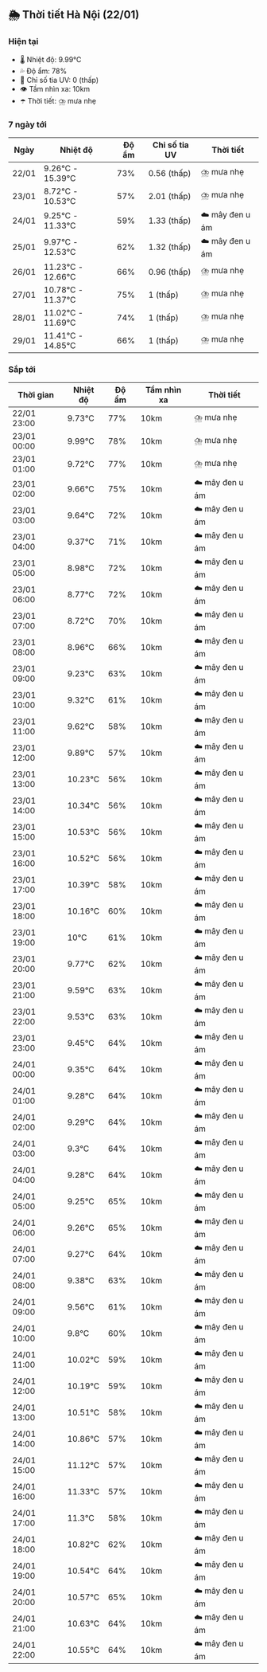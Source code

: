 ## 🌦️ Thời tiết Hà Nội (22/01)

### Hiện tại

- 🌡️ Nhiệt độ: 9.99℃
- 💦 Độ ẩm: 78%
- 🌟 Chỉ số tia UV: 0 (thấp)
- 👁️ Tầm nhìn xa: 10km
- ☂️ Thời tiết: ⛈️ mưa nhẹ

### 7 ngày tới

| Ngày | Nhiệt độ | Độ ẩm | Chỉ số tia UV | Thời tiết |
| --- | --- | --- | --- | --- |
| 22/01 | 9.26℃ - 15.39℃ | 73% | 0.56 (thấp) | ⛈️ mưa nhẹ |
| 23/01 | 8.72℃ - 10.53℃ | 57% | 2.01 (thấp) | ⛈️ mưa nhẹ |
| 24/01 | 9.25℃ - 11.33℃ | 59% | 1.33 (thấp) | ☁️ mây đen u ám |
| 25/01 | 9.97℃ - 12.53℃ | 62% | 1.32 (thấp) | ☁️ mây đen u ám |
| 26/01 | 11.23℃ - 12.66℃ | 66% | 0.96 (thấp) | ⛈️ mưa nhẹ |
| 27/01 | 10.78℃ - 11.37℃ | 75% | 1 (thấp) | ⛈️ mưa nhẹ |
| 28/01 | 11.02℃ - 11.69℃ | 74% | 1 (thấp) | ⛈️ mưa nhẹ |
| 29/01 | 11.41℃ - 14.85℃ | 66% | 1 (thấp) | ⛈️ mưa nhẹ |

### Sắp tới

| Thời gian | Nhiệt độ | Độ ẩm | Tầm nhìn xa | Thời tiết |
| --- | --- | --- | --- | --- |
| 22/01 23:00 | 9.73℃ | 77% | 10km | ⛈️ mưa nhẹ |
| 23/01 00:00 | 9.99℃ | 78% | 10km | ⛈️ mưa nhẹ |
| 23/01 01:00 | 9.72℃ | 77% | 10km | ⛈️ mưa nhẹ |
| 23/01 02:00 | 9.66℃ | 75% | 10km | ☁️ mây đen u ám |
| 23/01 03:00 | 9.64℃ | 72% | 10km | ☁️ mây đen u ám |
| 23/01 04:00 | 9.37℃ | 71% | 10km | ☁️ mây đen u ám |
| 23/01 05:00 | 8.98℃ | 72% | 10km | ☁️ mây đen u ám |
| 23/01 06:00 | 8.77℃ | 72% | 10km | ☁️ mây đen u ám |
| 23/01 07:00 | 8.72℃ | 70% | 10km | ☁️ mây đen u ám |
| 23/01 08:00 | 8.96℃ | 66% | 10km | ☁️ mây đen u ám |
| 23/01 09:00 | 9.23℃ | 63% | 10km | ☁️ mây đen u ám |
| 23/01 10:00 | 9.32℃ | 61% | 10km | ☁️ mây đen u ám |
| 23/01 11:00 | 9.62℃ | 58% | 10km | ☁️ mây đen u ám |
| 23/01 12:00 | 9.89℃ | 57% | 10km | ☁️ mây đen u ám |
| 23/01 13:00 | 10.23℃ | 56% | 10km | ☁️ mây đen u ám |
| 23/01 14:00 | 10.34℃ | 56% | 10km | ☁️ mây đen u ám |
| 23/01 15:00 | 10.53℃ | 56% | 10km | ☁️ mây đen u ám |
| 23/01 16:00 | 10.52℃ | 56% | 10km | ☁️ mây đen u ám |
| 23/01 17:00 | 10.39℃ | 58% | 10km | ☁️ mây đen u ám |
| 23/01 18:00 | 10.16℃ | 60% | 10km | ☁️ mây đen u ám |
| 23/01 19:00 | 10℃ | 61% | 10km | ☁️ mây đen u ám |
| 23/01 20:00 | 9.77℃ | 62% | 10km | ☁️ mây đen u ám |
| 23/01 21:00 | 9.59℃ | 63% | 10km | ☁️ mây đen u ám |
| 23/01 22:00 | 9.53℃ | 63% | 10km | ☁️ mây đen u ám |
| 23/01 23:00 | 9.45℃ | 64% | 10km | ☁️ mây đen u ám |
| 24/01 00:00 | 9.35℃ | 64% | 10km | ☁️ mây đen u ám |
| 24/01 01:00 | 9.28℃ | 64% | 10km | ☁️ mây đen u ám |
| 24/01 02:00 | 9.29℃ | 64% | 10km | ☁️ mây đen u ám |
| 24/01 03:00 | 9.3℃ | 64% | 10km | ☁️ mây đen u ám |
| 24/01 04:00 | 9.28℃ | 64% | 10km | ☁️ mây đen u ám |
| 24/01 05:00 | 9.25℃ | 65% | 10km | ☁️ mây đen u ám |
| 24/01 06:00 | 9.26℃ | 65% | 10km | ☁️ mây đen u ám |
| 24/01 07:00 | 9.27℃ | 64% | 10km | ☁️ mây đen u ám |
| 24/01 08:00 | 9.38℃ | 63% | 10km | ☁️ mây đen u ám |
| 24/01 09:00 | 9.56℃ | 61% | 10km | ☁️ mây đen u ám |
| 24/01 10:00 | 9.8℃ | 60% | 10km | ☁️ mây đen u ám |
| 24/01 11:00 | 10.02℃ | 59% | 10km | ☁️ mây đen u ám |
| 24/01 12:00 | 10.19℃ | 59% | 10km | ☁️ mây đen u ám |
| 24/01 13:00 | 10.51℃ | 58% | 10km | ☁️ mây đen u ám |
| 24/01 14:00 | 10.86℃ | 57% | 10km | ☁️ mây đen u ám |
| 24/01 15:00 | 11.12℃ | 57% | 10km | ☁️ mây đen u ám |
| 24/01 16:00 | 11.33℃ | 57% | 10km | ☁️ mây đen u ám |
| 24/01 17:00 | 11.3℃ | 58% | 10km | ☁️ mây đen u ám |
| 24/01 18:00 | 10.82℃ | 62% | 10km | ☁️ mây đen u ám |
| 24/01 19:00 | 10.54℃ | 64% | 10km | ☁️ mây đen u ám |
| 24/01 20:00 | 10.57℃ | 65% | 10km | ☁️ mây đen u ám |
| 24/01 21:00 | 10.63℃ | 64% | 10km | ☁️ mây đen u ám |
| 24/01 22:00 | 10.55℃ | 64% | 10km | ☁️ mây đen u ám |
